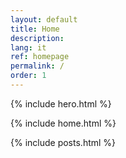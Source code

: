 ```yaml
---
layout: default
title: Home
description:
lang: it
ref: homepage
permalink: /
order: 1
---
```


{% include hero.html %}

{% include home.html %}
<main class="container my-4" markdown="1">

{% include posts.html %}

</main>

